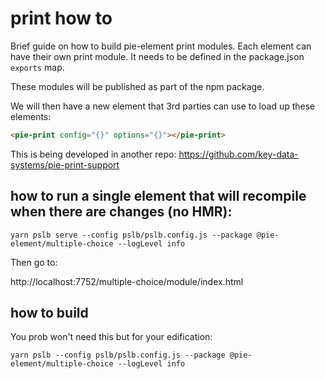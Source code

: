 # print how to

Brief guide on how to build pie-element print modules. Each element can have their own print module. It needs to be defined in the package.json `exports` map.

These modules will be published as part of the npm package.

We will then have a new element that 3rd parties can use to load up these elements:

```html
<pie-print config="{}" options="{}"></pie-print>
```

This is being developed in another repo: https://github.com/key-data-systems/pie-print-support

## how to run a single element that will recompile when there are changes (no HMR):

`yarn pslb serve --config pslb/pslb.config.js --package @pie-element/multiple-choice --logLevel info`

Then go to:

http://localhost:7752/multiple-choice/module/index.html

## how to build

You prob won't need this but for your edification:

`yarn pslb --config pslb/pslb.config.js --package @pie-element/multiple-choice --logLevel info`
